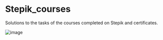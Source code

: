 # Stepik_courses
Solutions to the tasks of the courses completed on Stepik and certificates.

![image](https://user-images.githubusercontent.com/80260272/228513655-de7cc174-f263-4f6c-b2dc-483b3dca4d36.png)
